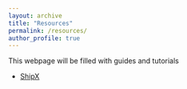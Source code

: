 ```yaml
---
layout: archive
title: "Resources"
permalink: /resources/
author_profile: true
---
```


This webpage will be filled with guides and tutorials

- [ShipX](/resource/Working-with-shipx-title)
